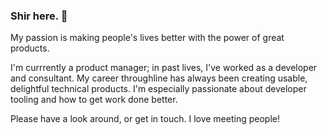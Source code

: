 ### Shir here. 👋

My passion is making people's lives better with the power of great products.

I'm currrently a product manager; in past lives, I've worked as a developer and consultant. My career throughline has always been creating usable, delightful technical products. I'm especially passionate about developer tooling and how to get work done better.

Please have a look around, or get in touch. I love meeting people!
